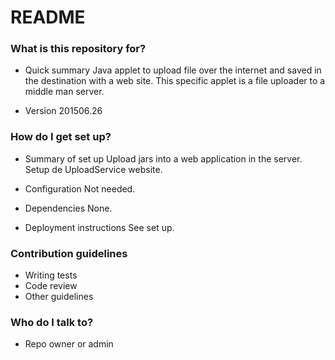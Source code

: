 # README #

### What is this repository for? ###

* Quick summary
Java applet to upload file over the internet and saved in the destination with a web site.
This specific applet is a file uploader to a middle man server.

* Version
201506.26

### How do I get set up? ###

* Summary of set up
Upload jars into a web application in the server.
Setup de UploadService website.

* Configuration
Not needed.

* Dependencies
None.


* Deployment instructions
See set up.

### Contribution guidelines ###

* Writing tests
* Code review
* Other guidelines

### Who do I talk to? ###

* Repo owner or admin